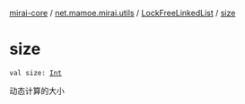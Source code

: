 [mirai-core](../../index.md) / [net.mamoe.mirai.utils](../index.md) / [LockFreeLinkedList](index.md) / [size](./size.md)

# size

`val size: `[`Int`](https://kotlinlang.org/api/latest/jvm/stdlib/kotlin/-int/index.html)

动态计算的大小

